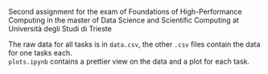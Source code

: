 Second assignment for the exam of Foundations of High-Performance Computing in the master of Data Science and Scientific Computing at Università degli Studi di Trieste

The raw data for all tasks is in `data.csv`, the other `.csv` files contain the data for one tasks each.  
`plots.ipynb` contains a prettier view on the data and a plot for each task.